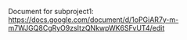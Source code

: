 Document for subproject1:
https://docs.google.com/document/d/1oPGiAR7y-m-m7WJGQ8CgRyO9zsItzQNkwpWK6SFvUT4/edit
